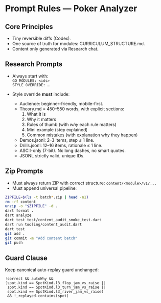 # Prompt Rules — Poker Analyzer

## Core Principles
- Tiny reversible diffs (Codex).  
- One source of truth for modules: CURRICULUM_STRUCTURE.md.  
- Content only generated via Research chat.  

## Research Prompts
- Always start with:  
  `GO MODULES: <ids>`  
  `STYLE OVERRIDE: …`  

- Style override **must** include:  
  - Audience: beginner-friendly, mobile-first.  
  - Theory.md = 450–550 words, with explicit sections:
    1. What it is  
    2. Why it matters  
    3. Rules of thumb (with *why* each rule matters)  
    4. Mini example (step explained)  
    5. Common mistakes (with explanation why they happen)  
  - Demos.jsonl: 2–3 items, step ≤ 1 line.  
  - Drills.jsonl: 12–16 items, rationale ≤ 1 line.  
  - ASCII-only (7-bit). No long dashes, no smart quotes.  
  - JSONL strictly valid, unique IDs.  

## Zip Prompts
- Must always return ZIP with correct structure: `content/<module>/v1/...`  
- Must append universal pipeline:

```bash
ZIPFILE=$(ls -t batch*.zip | head -n1)
rm -rf content
unzip -o "$ZIPFILE" -d .
dart format .
dart analyze
dart test test/content_audit_smoke_test.dart
dart run tooling/content_audit.dart
dart test
git add .
git commit -m "Add content batch"
git push
```

## Guard Clause
Keep canonical auto-replay guard unchanged:
```
!correct && autoWhy &&
(spot.kind == SpotKind.l3_flop_jam_vs_raise ||
 spot.kind == SpotKind.l3_turn_jam_vs_raise ||
 spot.kind == SpotKind.l3_river_jam_vs_raise)
 && !_replayed.contains(spot)
```
